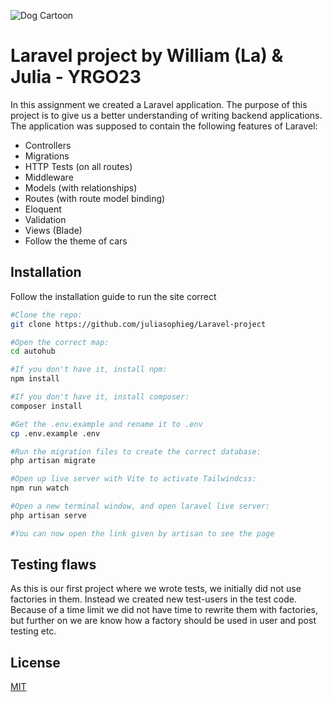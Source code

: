 ![Dog Cartoon](https://media.giphy.com/media/UKm1AF0UrCkb6/giphy.gif)


# Laravel project by William (La) & Julia - YRGO23
In this assignment we created a Laravel application. The purpose of this project is to give us a better understanding of writing backend applications. The application was supposed to contain the following features of Laravel:

- Controllers
- Migrations
- HTTP Tests (on all routes)
- Middleware
- Models (with relationships)
- Routes (with route model binding)
- Eloquent
- Validation
- Views (Blade)
- Follow the theme of cars


## Installation

Follow the installation guide to run the site correct

```bash
#Clone the repo:
git clone https://github.com/juliasophieg/Laravel-project

#Open the correct map:
cd autohub

#If you don't have it, install npm:
npm install

#If you don't have it, install composer:
composer install

#Get the .env.example and rename it to .env
cp .env.example .env

#Run the migration files to create the correct database:
php artisan migrate

#Open up live server with Vite to activate Tailwindcss:
npm run watch

#Open a new terminal window, and open laravel live server:
php artisan serve

#You can now open the link given by artisan to see the page
```

## Testing flaws
As this is our first project where we wrote tests, we initially did not use factories in them. Instead we created new test-users in the test code. Because of a time limit we did not have time to rewrite them with factories, but further on we are know how a factory should be used in user and post testing etc.

## License

[MIT](https://choosealicense.com/licenses/mit/)
